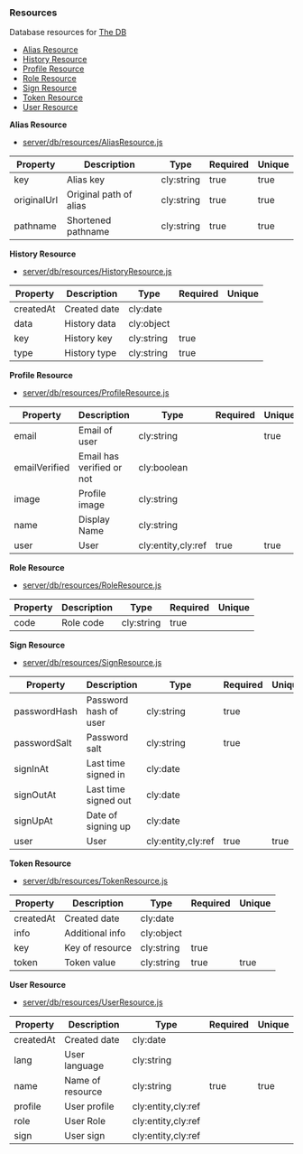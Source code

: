### Resources

Database resources for [The DB](https://github.com/the-labo/the-db)

* [Alias Resource](#Alias-Resource)
* [History Resource](#History-Resource)
* [Profile Resource](#Profile-Resource)
* [Role Resource](#Role-Resource)
* [Sign Resource](#Sign-Resource)
* [Token Resource](#Token-Resource)
* [User Resource](#User-Resource)


<a name="Alias-Resource" ></a>
**Alias Resource**

* [server/db/resources/AliasResource.js](server/db/resources/AliasResource.js)

| Property | Description | Type | Required | Unique |
| ---- | ---- | ---- | --- | --- |
| key | Alias key | cly:string | true | true |
| originalUrl | Original path of alias | cly:string | true | true |
| pathname | Shortened pathname | cly:string | true | true |


<a name="History-Resource" ></a>
**History Resource**

* [server/db/resources/HistoryResource.js](server/db/resources/HistoryResource.js)

| Property | Description | Type | Required | Unique |
| ---- | ---- | ---- | --- | --- |
| createdAt | Created date | cly:date |  |  |
| data | History data | cly:object |  |  |
| key | History key | cly:string | true |  |
| type | History type | cly:string | true |  |


<a name="Profile-Resource" ></a>
**Profile Resource**

* [server/db/resources/ProfileResource.js](server/db/resources/ProfileResource.js)

| Property | Description | Type | Required | Unique |
| ---- | ---- | ---- | --- | --- |
| email | Email of user | cly:string |  | true |
| emailVerified | Email has verified or not | cly:boolean |  |  |
| image | Profile image | cly:string |  |  |
| name | Display Name | cly:string |  |  |
| user | User | cly:entity,cly:ref | true | true |


<a name="Role-Resource" ></a>
**Role Resource**

* [server/db/resources/RoleResource.js](server/db/resources/RoleResource.js)

| Property | Description | Type | Required | Unique |
| ---- | ---- | ---- | --- | --- |
| code | Role code | cly:string | true |  |


<a name="Sign-Resource" ></a>
**Sign Resource**

* [server/db/resources/SignResource.js](server/db/resources/SignResource.js)

| Property | Description | Type | Required | Unique |
| ---- | ---- | ---- | --- | --- |
| passwordHash | Password hash of user | cly:string | true |  |
| passwordSalt | Password salt | cly:string | true |  |
| signInAt | Last time signed in | cly:date |  |  |
| signOutAt | Last time signed out | cly:date |  |  |
| signUpAt | Date of signing up | cly:date |  |  |
| user | User | cly:entity,cly:ref | true | true |


<a name="Token-Resource" ></a>
**Token Resource**

* [server/db/resources/TokenResource.js](server/db/resources/TokenResource.js)

| Property | Description | Type | Required | Unique |
| ---- | ---- | ---- | --- | --- |
| createdAt | Created date | cly:date |  |  |
| info | Additional info | cly:object |  |  |
| key | Key of resource | cly:string | true |  |
| token | Token value | cly:string | true | true |


<a name="User-Resource" ></a>
**User Resource**

* [server/db/resources/UserResource.js](server/db/resources/UserResource.js)

| Property | Description | Type | Required | Unique |
| ---- | ---- | ---- | --- | --- |
| createdAt | Created date | cly:date |  |  |
| lang | User language | cly:string |  |  |
| name | Name of resource | cly:string | true | true |
| profile | User profile | cly:entity,cly:ref |  |  |
| role | User Role | cly:entity,cly:ref |  |  |
| sign | User sign | cly:entity,cly:ref |  |  |

